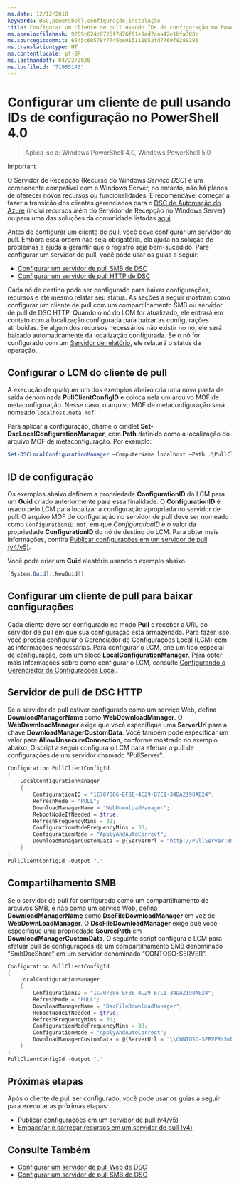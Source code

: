 ```yaml
---
ms.date: 12/12/2018
keywords: DSC,powershell,configuração,instalação
title: Configurar um cliente de pull usando IDs de configuração no PowerShell 4.0
ms.openlocfilehash: 9259c624c8725f7d76f61e9ad7caa42e1bfa308c
ms.sourcegitcommit: 6545c60578f7745be015111052fd7769f8289296
ms.translationtype: HT
ms.contentlocale: pt-BR
ms.lasthandoff: 04/22/2020
ms.locfileid: "71955143"
---
```

# <a name="set-up-a-pull-client-using-configuration-ids-in-powershell-40"></a>Configurar um cliente de pull usando IDs de configuração no PowerShell 4.0

>Aplica-se a: Windows PowerShell 4.0, Windows PowerShell 5.0

> [!IMPORTANT]
> O Servidor de Recepção (Recurso do Windows *Serviço DSC*) é um componente compatível com o Windows Server, no entanto, não há planos de oferecer novos recursos ou funcionalidades. É recomendável começar a fazer a transição dos clientes gerenciados para o [DSC de Automação do Azure](/azure/automation/automation-dsc-getting-started) (inclui recursos além do Servidor de Recepção no Windows Server) ou para uma das soluções da comunidade listadas [aqui](pullserver.md#community-solutions-for-pull-service).

Antes de configurar um cliente de pull, você deve configurar um servidor de pull. Embora essa ordem não seja obrigatória, ela ajuda na solução de problemas e ajuda a garantir que o registro seja bem-sucedido. Para configurar um servidor de pull, você pode usar os guias a seguir:

- [Configurar um servidor de pull SMB de DSC](pullServerSmb.md)
- [Configurar um servidor de pull HTTP de DSC](pullServer.md)

Cada nó de destino pode ser configurado para baixar configurações, recursos e até mesmo relatar seu status. As seções a seguir mostram como configurar um cliente de pull com um compartilhamento SMB ou servidor de pull de DSC HTTP. Quando o nó do LCM for atualizado, ele entrará em contato com a localização configurada para baixar as configurações atribuídas. Se algum dos recursos necessários não existir no nó, ele será baixado automaticamente da localização configurada. Se o nó for configurado com um [Servidor de relatório](reportServer.md), ele relatará o status da operação.

## <a name="configure-the-pull-client-lcm"></a>Configurar o LCM do cliente de pull

A execução de qualquer um dos exemplos abaixo cria uma nova pasta de saída denominada **PullClientConfigID** e coloca nela um arquivo MOF de metaconfiguração. Nesse caso, o arquivo MOF de metaconfiguração será nomeado `localhost.meta.mof`.

Para aplicar a configuração, chame o cmdlet **Set-DscLocalConfigurationManager**, com **Path** definido como a localização do arquivo MOF de metaconfiguração. Por exemplo:

```powershell
Set-DSCLocalConfigurationManager –ComputerName localhost –Path .\PullClientConfigId –Verbose.
```

## <a name="configuration-id"></a>ID de configuração

Os exemplos abaixo definem a propriedade **ConfigurationID** do LCM para um **Guid** criado anteriormente para essa finalidade. O **ConfigurationID** é usado pelo LCM para localizar a configuração apropriada no servidor de pull. O arquivo MOF de configuração no servidor de pull deve ser nomeado como `ConfigurationID.mof`, em que *ConfigurationID* é o valor da propriedade **ConfigurationID** do nó de destino do LCM. Para obter mais informações, confira [Publicar configurações em um servidor de pull (v4/v5)](publishConfigs.md).

Você pode criar um **Guid** aleatório usando o exemplo abaixo.

```powershell
[System.Guid]::NewGuid()
```

## <a name="set-up-a-pull-client-to-download-configurations"></a>Configurar um cliente de pull para baixar configurações

Cada cliente deve ser configurado no modo **Pull** e receber a URL do servidor de pull em que sua configuração está armazenada. Para fazer isso, você precisa configurar o Gerenciador de Configurações Local (LCM) com as informações necessárias. Para configurar o LCM, crie um tipo especial de configuração, com um bloco **LocalConfigurationManager**. Para obter mais informações sobre como configurar o LCM, consulte [Configurando o Gerenciador de Configurações Local](../managing-nodes/metaConfig4.md).

## <a name="http-dsc-pull-server"></a>Servidor de pull de DSC HTTP

Se o servidor de pull estiver configurado como um serviço Web, defina **DownloadManagerName** como **WebDownloadManager**. O **WebDownloadManager** exige que você especifique uma **ServerUrl** para a chave **DownloadManagerCustomData**. Você também pode especificar um valor para **AllowUnsecureConnection**, conforme mostrado no exemplo abaixo. O script a seguir configura o LCM para efetuar o pull de configurações de um servidor chamado "PullServer".

```powershell
Configuration PullClientConfigId
{
    LocalConfigurationManager
    {
        ConfigurationID = "1C707B86-EF8E-4C29-B7C1-34DA2190AE24";
        RefreshMode = "PULL";
        DownloadManagerName = "WebDownloadManager";
        RebootNodeIfNeeded = $true;
        RefreshFrequencyMins = 30;
        ConfigurationModeFrequencyMins = 30;
        ConfigurationMode = "ApplyAndAutoCorrect";
        DownloadManagerCustomData = @{ServerUrl = "http://PullServer:8080/PSDSCPullServer/PSDSCPullServer.svc"; AllowUnsecureConnection = "TRUE"}
    }
}
PullClientConfigId -Output "."
```

## <a name="smb-share"></a>Compartilhamento SMB

Se o servidor de pull for configurado como um compartilhamento de arquivos SMB, e não como um serviço Web, defina **DownloadManagerName** como **DscFileDownloadManager** em vez de **WebDownLoadManager**. O **DscFileDownloadManager** exige que você especifique uma propriedade **SourcePath** em **DownloadManagerCustomData**. O seguinte script configura o LCM para efetuar pull de configurações de um compartilhamento SMB denominado “SmbDscShare” em um servidor denominado “CONTOSO-SERVER”.

```powershell
Configuration PullClientConfigId
{
    LocalConfigurationManager
    {
        ConfigurationID = "1C707B86-EF8E-4C29-B7C1-34DA2190AE24";
        RefreshMode = "PULL";
        DownloadManagerName = "DscFileDownloadManager";
        RebootNodeIfNeeded = $true;
        RefreshFrequencyMins = 30;
        ConfigurationModeFrequencyMins = 30;
        ConfigurationMode = "ApplyAndAutoCorrect";
        DownloadManagerCustomData = @{ServerUrl = "\\CONTOSO-SERVER\SmbDscShare"}
    }
}
PullClientConfigId -Output "."
```

## <a name="next-steps"></a>Próximas etapas

Após o cliente de pull ser configurado, você pode usar os guias a seguir para executar as próximas etapas:

- [Publicar configurações em um servidor de pull (v4/v5)](publishConfigs.md)
- [Empacotar e carregar recursos em um servidor de pull (v4)](package-upload-resources.md)

## <a name="see-also"></a>Consulte Também

- [Configurar um servidor de pull Web de DSC](pullServer.md)
- [Configurar um servidor de pull SMB de DSC](pullServerSMB.md)
